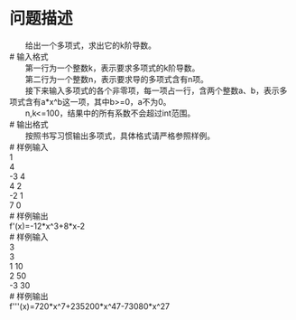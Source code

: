 <div id="pcont1" style="margin-top:20px; display:block;">

# 问题描述

<div class="pdcont">　　给出一个多项式，求出它的k阶导数。</div>
# 输入格式

<div class="pdcont">　　第一行为一个整数k，表示要求多项式的k阶导数。<br/>
　　第二行为一个整数n，表示要求导的多项式含有n项。<br/>
　　接下来输入多项式的各个非零项，每一项占一行，含两个整数a、b，表示多项式含有a*x^b这一项，其中b&gt;=0，a不为0。<br/>
　　n,k&lt;=100，结果中的所有系数不会超过int范围。</div>
# 输出格式

<div class="pdcont">　　按照书写习惯输出多项式，具体格式请严格参照样例。</div>
# 样例输入

<div class="pddata">1<br/>
4<br/>
-3 4<br/>
4 2<br/>
-2 1<br/>
7 0</div>
# 样例输出

<div class="pddata">f&#39;(x)=-12*x^3+8*x-2</div>
# 样例输入

<div class="pddata">3<br/>
3<br/>
1 10<br/>
2 50<br/>
-3 30</div>
# 样例输出

<div class="pddata">f&#39;&#39;&#39;(x)=720*x^7+235200*x^47-73080*x^27</div>

</div>
